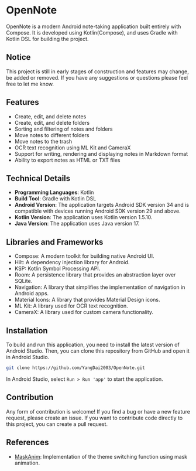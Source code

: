# OpenNote

OpenNote is a modern Android note-taking application built entirely with Compose. 
It is developed using Kotlin(Compose), and uses Gradle with Kotlin DSL for building the project.

## Notice

This project is still in early stages of construction and features may change, be added or removed. If you have any suggestions or questions please feel free to let me know.

## Features

- Create, edit, and delete notes
- Create, edit, and delete folders
- Sorting and filtering of notes and folders
- Move notes to different folders
- Move notes to the trash
- OCR text recognition using ML Kit and CameraX
- Support for writing, rendering and displaying notes in Markdown format
- Ability to export notes as HTML or TXT files

## Technical Details

- **Programming Languages**: Kotlin
- **Build Tool**: Gradle with Kotlin DSL
- **Android Version**: The application targets Android SDK version 34 and is compatible with devices running Android SDK version 29 and above.
- **Kotlin Version**: The application uses Kotlin version 1.5.10.
- **Java Version**: The application uses Java version 17.

## Libraries and Frameworks

- Compose: A modern toolkit for building native Android UI.
- Hilt: A dependency injection library for Android.
- KSP: Kotlin Symbol Processing API.
- Room: A persistence library that provides an abstraction layer over SQLite.
- Navigation: A library that simplifies the implementation of navigation in Android apps.
- Material Icons: A library that provides Material Design icons.
- ML Kit: A library used for OCR text recognition.
- CameraX: A library used for custom camera functionality.

## Installation

To build and run this application, you need to install the latest version of Android Studio. Then, you can clone this repository from GitHub and open it in Android Studio.

```bash
git clone https://github.com/YangDai2003/OpenNote.git
```

In Android Studio, select `Run > Run 'app'` to start the application.

## Contribution

Any form of contribution is welcome! If you find a bug or have a new feature request, please create an issue. If you want to contribute code directly to this project, you can create a pull request.

## References

- [MaskAnim](https://github.com/setruth/MaskAnim): Implementation of the theme switching function using mask animation.
